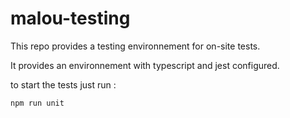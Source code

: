 # malou-testing

This repo provides a testing environnement for on-site tests.

It provides an environnement with typescript and jest configured.

to start the tests just run :

`npm run unit`

